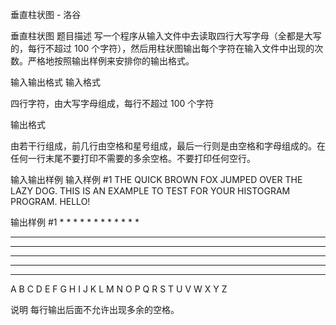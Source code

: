 



垂直柱状图 - 洛谷














垂直柱状图
题目描述
写一个程序从输入文件中去读取四行大写字母（全都是大写的，每行不超过 $100$ 个字符），然后用柱状图输出每个字符在输入文件中出现的次数。严格地按照输出样例来安排你的输出格式。

输入输出格式
输入格式

四行字符，由大写字母组成，每行不超过 $100$ 个字符

输出格式

由若干行组成，前几行由空格和星号组成，最后一行则是由空格和字母组成的。在任何一行末尾不要打印不需要的多余空格。不要打印任何空行。

输入输出样例
输入样例 #1
THE QUICK BROWN FOX JUMPED OVER THE LAZY DOG.
THIS IS AN EXAMPLE TO TEST FOR YOUR
HISTOGRAM PROGRAM.
HELLO!

输出样例 #1
                            *
                            *
        *                   *
        *                   *     *   *
        *                   *     *   *
*       *     *             *     *   *
*       *     * *     * *   *     * * *
*       *   * * *     * *   * *   * * * *
*     * * * * * *     * * * * *   * * * *     * *
* * * * * * * * * * * * * * * * * * * * * * * * * *
A B C D E F G H I J K L M N O P Q R S T U V W X Y Z

说明
每行输出后面不允许出现多余的空格。







